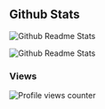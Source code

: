 ## Github Stats  
![Github Readme Stats](https://github-readme-stats.vercel.app/api?username=danielsf93&show_icons=true&count_private=true)  

![Github Readme Stats](https://github-readme-stats.vercel.app/api/top-langs/?username=danielsf93)  

### Views  
![Profile views counter](https://komarev.com/ghpvc/?username=danielsf93&&style=flat-square)  
